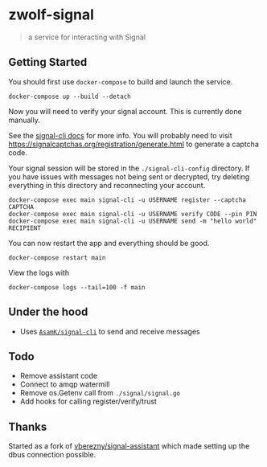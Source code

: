 # zwolf-signal

> a service for interacting with Signal

## Getting Started

You should first use `docker-compose` to build and launch the service.

```
docker-compose up --build --detach
```

Now you will need to verify your signal account. This is currently done
manually.

See the [signal-cli docs](https://github.com/AsamK/signal-cli) for more info.
You will probably need to visit
https://signalcaptchas.org/registration/generate.html to generate a captcha
code.

Your signal session will be stored in the `./signal-cli-config` directory. If
you have issues with messages not being sent or decrypted, try deleting
everything in this directory and reconnecting your account.

```
docker-compose exec main signal-cli -u USERNAME register --captcha CAPTCHA
docker-compose exec main signal-cli -u USERNAME verify CODE --pin PIN
docker-compose exec main signal-cli -u USERNAME send -m "hello world" RECIPIENT
```

You can now restart the app and everything should be good.

```
docker-compose restart main
```

View the logs with

```
docker-compose logs --tail=100 -f main
```

## Under the hood

- Uses [`AsamK/signal-cli`](https://github.com/AsamK/signal-cli) to send and
  receive messages

## Todo

- Remove assistant code
- Connect to amqp watermill
- Remove os.Getenv call from `./signal/signal.go`
- Add hooks for calling register/verify/trust

## Thanks

Started as a fork of
[vberezny/signal-assistant](https://github.com/vberezny/signal-assistant) which
made setting up the dbus connection possible.
